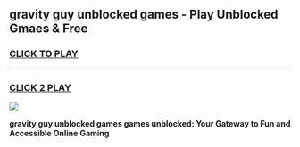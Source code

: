 
## gravity guy unblocked games - Play Unblocked Gmaes & Free
<h3>
<a href="https://news.freeplayer.one?title=gravity_guy_unblocked_games&ref=23F">CLICK TO PLAY</a></h3>
<hr>

<h3>
<a href="https://news.freeplayer.one?title=gravity_guy_unblocked_games&ref=23F">CLICK 2 PLAY</a>
  
</h3>

<a href="https://news.freeplayer.one?title=gravity_guy_unblocked_games&ref=23F/"><img src="https://clearcache.store/games.png"></a>


**gravity guy unblocked games games unblocked: Your Gateway to Fun and Accessible Online Gaming**
